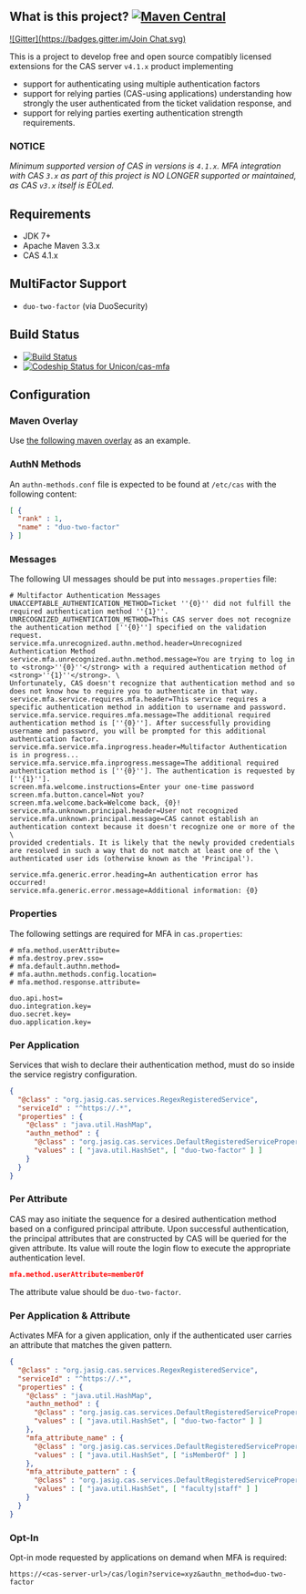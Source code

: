 ## What is this project?  [![Maven Central](https://maven-badges.herokuapp.com/maven-central/net.unicon/cas-mfa/badge.svg?style=flat)](https://maven-badges.herokuapp.com/maven-central/net.unicon/cas-mfa)

[![Gitter](https://badges.gitter.im/Join Chat.svg)](https://gitter.im/Unicon/cas-mfa?utm_source=badge&utm_medium=badge&utm_campaign=pr-badge&utm_content=badge)

This is a project to develop free and open source compatibly licensed extensions for the CAS server `v4.1.x` product implementing

* support for authenticating using multiple authentication factors
* support for relying parties (CAS-using applications) understanding how strongly the user authenticated from the 
ticket validation response, and
* support for relying parties exerting authentication strength requirements.

### NOTICE

*Minimum supported version of CAS in versions is `4.1.x`. MFA integration with CAS `3.x` as part of this project is NO LONGER supported or maintained, as CAS `v3.x` itself is EOLed.*

## Requirements
* JDK 7+
* Apache Maven 3.3.x
* CAS 4.1.x

## MultiFactor Support
* `duo-two-factor` (via DuoSecurity)

## Build Status
* [![Build Status](https://secure.travis-ci.org/Unicon/cas-mfa.png)](http://travis-ci.org/Unicon/cas-mfa)
* [ ![Codeship Status for Unicon/cas-mfa](https://www.codeship.io/projects/0bbd72d0-b74c-0130-d193-1eff452fc99e/status?branch=master)](https://www.codeship.io/projects/4315)


## Configuration

### Maven Overlay
Use [the following maven overlay](https://github.com/Unicon/cas-mfa/blob/master/cas-mfa-overlay/pom.xml) as an example.

### AuthN Methods
An `authn-methods.conf` file is expected to be found at `/etc/cas` with the following content:

```json
[ {
  "rank" : 1,
  "name" : "duo-two-factor"
} ]

```

### Messages
The following UI messages should be put into `messages.properties` file:

```properties
# Multifactor Authentication Messages
UNACCEPTABLE_AUTHENTICATION_METHOD=Ticket ''{0}'' did not fulfill the required authentication method ''{1}''.
UNRECOGNIZED_AUTHENTICATION_METHOD=This CAS server does not recognize the authentication method [''{0}''] specified on the validation request.
service.mfa.unrecognized.authn.method.header=Unrecognized Authentication Method
service.mfa.unrecognized.authn.method.message=You are trying to log in to <strong>''{0}''</strong> with a required authentication method of <strong>''{1}''</strong>. \
Unfortunately, CAS doesn't recognize that authentication method and so does not know how to require you to authenticate in that way.
service.mfa.service.requires.mfa.header=This service requires a specific authentication method in addition to username and password.
service.mfa.service.requires.mfa.message=The additional required authentication method is [''{0}'']. After successfully providing username and password, you will be prompted for this additional authentication factor.
service.mfa.service.mfa.inprogress.header=Multifactor Authentication is in progress...
service.mfa.service.mfa.inprogress.message=The additional required authentication method is [''{0}'']. The authentication is requested by [''{1}''].
screen.mfa.welcome.instructions=Enter your one-time password
screen.mfa.button.cancel=Not you?
screen.mfa.welcome.back=Welcome back, {0}!
service.mfa.unknown.principal.header=User not recognized
service.mfa.unknown.principal.message=CAS cannot establish an authentication context because it doesn't recognize one or more of the \
provided credentials. It is likely that the newly provided credentials are resolved in such a way that do not match at least one of the \
authenticated user ids (otherwise known as the 'Principal').

service.mfa.generic.error.heading=An authentication error has occurred!
service.mfa.generic.error.message=Additional information: {0}
```

### Properties
The following settings are required for MFA in `cas.properties`:

```properties
# mfa.method.userAttribute=
# mfa.destroy.prev.sso=
# mfa.default.authn.method=
# mfa.authn.methods.config.location=
# mfa.method.response.attribute=

duo.api.host=
duo.integration.key=
duo.secret.key=
duo.application.key=
```

### Per Application
Services that wish to declare their authentication method, must do so inside 
the service registry configuration. 

```json
{
  "@class" : "org.jasig.cas.services.RegexRegisteredService",
  "serviceId" : "^https://.*",
  "properties" : {
    "@class" : "java.util.HashMap",
    "authn_method" : {
      "@class" : "org.jasig.cas.services.DefaultRegisteredServiceProperty",
      "values" : [ "java.util.HashSet", [ "duo-two-factor" ] ]
    }
  }
}

```
### Per Attribute

CAS may aso initiate the sequence for a desired authentication method based on a configured principal attribute. Upon successful 
authentication, the principal attributes that are constructed by CAS will be queried for the given attribute. 
Its value will route the login flow to execute the appropriate authentication level.

```json
mfa.method.userAttribute=memberOf
```

The attribute value should be `duo-two-factor`.

### Per Application & Attribute
Activates MFA for a given application, only if the authenticated user carries
an attribute that matches the given pattern.

```json
{
  "@class" : "org.jasig.cas.services.RegexRegisteredService",
  "serviceId" : "^https://.*",
  "properties" : {
    "@class" : "java.util.HashMap",
    "authn_method" : {
      "@class" : "org.jasig.cas.services.DefaultRegisteredServiceProperty",
      "values" : [ "java.util.HashSet", [ "duo-two-factor" ] ]
    },
    "mfa_attribute_name" : {
      "@class" : "org.jasig.cas.services.DefaultRegisteredServiceProperty",
      "values" : [ "java.util.HashSet", [ "isMemberOf" ] ]
    },
    "mfa_attribute_pattern" : {
      "@class" : "org.jasig.cas.services.DefaultRegisteredServiceProperty",
      "values" : [ "java.util.HashSet", [ "faculty|staff" ] ]
    }
  }
}

```

### Opt-In
Opt-in mode requested by applications on demand when MFA is required:

```
https://<cas-server-url>/cas/login?service=xyz&authn_method=duo-two-factor
```
